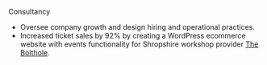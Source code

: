 Consultancy
- Oversee company growth and design hiring and operational practices.
- Increased ticket sales by 92% by creating a WordPress ecommerce website with
  events functionality for Shropshire workshop provider 
  [The Bolthole](https://thebolthole.store).